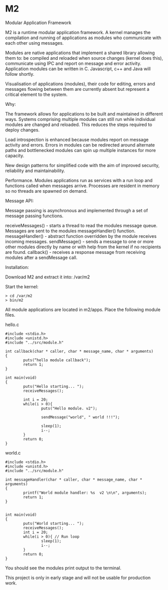 M2
==

Modular Application Framework


M2 is a runtime modular application framework. A kernel manages the compilation and running of applications as modules who communicate with each other using messages.

Modules are native applications that implement a shared library allowing them to: be compiled and reloaded when source changes (kernel does this), communicate using IPC and report on message and error activity. Application modules can be written in C. Javascript, c++ and Java will follow shortly.

Visualisation of applications (modules), their code for editing, errors and messages flowing between them are currently absent but represent a critical element to the system.

Why:

The framework allows for applications to be built and maintained in different ways.
Systems comprising multiple modules can still run while individual modules are changed and reloaded. This reduces the steps required to deploy changes.

Load introspection is enhanced because modules report on message activity and errors. Errors in modules can be redirected around alternate paths and bottlenecked modules can spin up multiple instances for more capacity.

New design patterns for simplified code with the aim of improved security, reliability and maintainability.

Performance. Modules applications run as services with a run loop and functions called when messages arrive. Processes are resident in memory so no threads are spawned on demand.


Message API:

Message passing is asynchronous and implemented through a set of message passing functions.

receiveMessages() - starts a thread to read the modules message queue. Messages are sent to the modules messageHandler() function.
messageHandler() - abstract function overridden by the module receives incoming messages.
sendMessage() - sends a message to one or more other modules directly by name or with help from the kernel if no recipients are found.
callback() - receives a response message from receiving modules after a sendMessage call.


Installation:

Download M2 and extract it into: /var/m2

Start the kernel:
```
> cd /var/m2
> bin/m2
```

All module applications are located in m2/apps. Place the following module files.

hello.c
```
#include <stdio.h>
#include <unistd.h>
#include "../src/module.h"

int callback(char * caller, char * message_name, char * arguments)
{
        puts(“hello module callback");
        return 1;
}

int main(void)
{
        puts("Hello starting... ");
        receiveMessages();

        int i = 20;
        while(i > 0){
                puts("Hello module. v2");

                sendMessage("world", " world !!!");

                sleep(1);
                i--;
        }
        return 0;
}
```

world.c
```
#include <stdio.h>
#include <unistd.h>
#include "../src/module.h"

int messageHandler(char * caller, char * message_name, char * arguments)
{
        printf("World module handler: %s  v2 \n\n", arguments);
        return 1;
}


int main(void)
{
        puts("World starting... ");
        receiveMessages();
        int i = 20;
        while(i > 0){ // Run loop
                sleep(1);
                i--;
        }
        return 0;
}
```

You should see the modules print output to the terminal.


This project is only in early stage and will not be usable for production work. 
